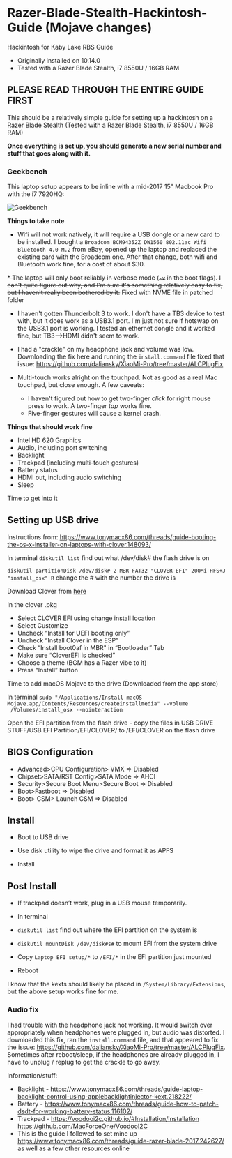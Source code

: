 # Razer-Blade-Stealth-Hackintosh-Guide (Mojave changes)
Hackintosh for Kaby Lake RBS Guide

* Originally installed on 10.14.0
* Tested with a Razer Blade Stealth, i7 8550U / 16GB RAM

## **PLEASE READ THROUGH THE ENTIRE GUIDE FIRST**

This should be a relatively simple guide for setting up a hackintosh on a Razer Blade Stealth (Tested with a Razer Blade Stealth, i7 8550U / 16GB RAM) 

**Once everything is set up, you should generate a new serial number and stuff that goes along with it.**

### Geekbench

This laptop setup appears to be inline with a mid-2017 15" Macbook Pro with the i7 7920HQ:

![Geekbench](https://www.dropbox.com/s/v2hhia23azd11wu/Screen%20Shot%202018-10-25%20at%2010.22.17%20am.png?raw=1)


**Things to take note**

* Wifi will not work natively, it will require a USB dongle or a new card to be installed. I bought a `Broadcom BCM94352Z DW1560 802.11ac Wifi Bluetooth 4.0 M.2` from eBay, opened up the laptop and replaced the existing card with the Broadcom one.  After that change, both wifi and Bluetooth work fine, for a cost of about $30.

~~* The laptop will only boot reliably in verbose mode (`-v` in the boot flags).  I can't quite figure out why, and I'm sure it's something relatively easy to fix, but I haven't really been bothered by it.~~ Fixed with NVME file in patched folder

* I haven't gotten Thunderbolt 3 to work.  I don't have a TB3 device to test with, but it does work as a USB3.1 port.  I'm just not sure if hotswap on the USB3.1 port is working.  I tested an ethernet dongle and it worked fine, but TB3-->HDMI didn't seem to work.

* I had a "crackle" on my headphone jack and volume was low.  Downloading the fix here and running the `install.command` file fixed that issue:  https://github.com/daliansky/XiaoMi-Pro/tree/master/ALCPlugFix

* Multi-touch works alright on the touchpad.  Not as good as a real Mac touchpad, but close enough.  A few caveats:
  * I haven't figured out how to get two-finger *click* for right mouse press to work.  A two-finger *tap* works fine.
  * Five-finger gestures will cause a kernel crash.  

**Things that should work fine**
	
* Intel HD 620 Graphics
* Audio, including port switching
* Backlight
* Trackpad (including multi-touch gestures)
* Battery status
* HDMI out, including audio switching
* Sleep

Time to get into it

## **Setting up USB drive**

Instructions from: https://www.tonymacx86.com/threads/guide-booting-the-os-x-installer-on-laptops-with-clover.148093/

In terminal
`diskutil list` find out what /dev/disk# the flash drive is on

`diskutil partitionDisk /dev/disk# 2 MBR FAT32 "CLOVER EFI" 200Mi HFS+J "install_osx" R` change the # with the number the drive is

Download Clover from [here](https://sourceforge.net/projects/cloverefiboot/)

In the clover .pkg

* Select CLOVER EFI using change install location
* Select Customize
* Uncheck “Install for UEFI booting only”
* Uncheck “Install Clover in the ESP”
* Check “Install boot0af in MBR" in “Bootloader” Tab
* Make sure “CloverEFI is checked”
* Choose a theme (BGM has a Razer vibe to it)
* Press “Install” button


Time to add macOS Mojave to the drive (Downloaded from the app store)

In terminal
`sudo "/Applications/Install macOS Mojave.app/Contents/Resources/createinstallmedia" --volume  /Volumes/install_osx --nointeraction`


Open the EFI partition from the flash drive - copy the files in USB DRIVE STUFF/USB EFI Partition/EFI/CLOVER/ to /EFI/CLOVER on the flash drive

## **BIOS Configuration**

* Advanced>CPU Configuration> VMX => Disabled
* Chipset>SATA/RST Config>SATA Mode => AHCI
* Security>Secure Boot Menu>Secure Boot => Disabled
* Boot>Fastboot => Disabled
* Boot> CSM> Launch CSM => Disabled


## **Install**

* Boot to USB drive

* Use disk utility to wipe the drive and format it as APFS

* Install

## **Post Install**

* If trackpad doesn’t work, plug in a USB mouse temporarily.

* In terminal
 * `diskutil list` find out where the EFI partition on the system is
 * `diskutil mountDisk /dev/disk#s#` to mount EFI from the system drive

* Copy `Laptop EFI setup/*` to `/EFI/*` in the EFI partition just mounted
* Reboot

I know that the kexts should likely be placed in `/System/Library/Extensions`, but the above setup works fine for me.

### Audio fix

I had trouble with the headphone jack not working.  It would switch over appropriately when headphones were plugged in, but audio was distorted.  I downloaded this fix, ran the `install.command` file, and that appeared to fix the issue:  https://github.com/daliansky/XiaoMi-Pro/tree/master/ALCPlugFix.  Sometimes after reboot/sleep, if the headphones are already plugged in, I have to unplug / replug to get the crackle to go away.

Information/stuff: 

* Backlight - https://www.tonymacx86.com/threads/guide-laptop-backlight-control-using-applebacklightinjector-kext.218222/
* Battery - https://www.tonymacx86.com/threads/guide-how-to-patch-dsdt-for-working-battery-status.116102/
* Trackpad - https://voodooi2c.github.io/#Installation/Installation https://github.com/MacForceOne/VoodooI2C	
* This is the guide I followed to set mine up https://www.tonymacx86.com/threads/guide-razer-blade-2017.242627/ as well as a few other resources online
